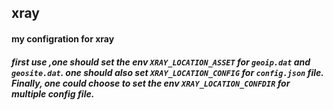 ## xray

#### my configration for xray

##### first use ,one should set the env `XRAY_LOCATION_ASSET` for `geoip.dat` and `geosite.dat`. one should also set `XRAY_LOCATION_CONFIG` for `config.json` file. Finally, one could choose to set the env `XRAY_LOCATION_CONFDIR` for multiple config file.
